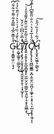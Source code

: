 G̴̣͔̝͇͍̼̦̤͕̖̙̔̾̅͊̑̅̉̿̃̽͋͌̇̆͋͋͆̊̓̚͝͝Ļ̷͖̟̳̥̜̤͇̰͔̝͋̀̐́̇̏̒͑̍̀͛͗́̎̄̀̓̓͆͒̀̅̇̎͂̀͆͒̊̇̀̇͆͒̇̈́͊́͑̕͜İ̸̡̢̧̢̡̛̤͎̬̘͓͚̘̱̤͈̭̱̠̥̹͔̟̼̞̉̅̆̉͆͆͑̆̒̌̚͘ͅͅT̸̡͍͔̭̥̝̦͍̲̞̻̱̥̙̫̼̤̬̤̞̣̳̬̰͉͈̰̜̘̝̟̱͖̲͓̅̑͛̆̅͒̐̋̈̆͊̓͌̽̎̓̇͜͝ͅC̸̡̢̢̡̛̛͙̞͖̺͖̱̳͕̪͕̼̤̥̤͈̪̗̦͚̟͕͔̟̜̖͕̲̤̞͙͎̼̘̆̈́̾̅̽́͐͑̈̇̐̈̃̄͊͆̀̍͊̽̃̅̉́͒̑̐̏͗̑̃̈́̕͘̚̚͠͠ͅͅH̷̢̨̬̟̮͖̱͕̣̳̖͓̒́͋̀͐̍̏́̋̊̚͠

